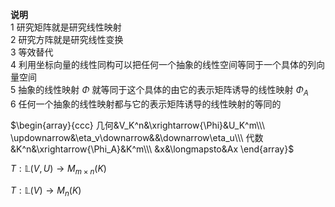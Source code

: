 **说明**  
1 研究矩阵就是研究线性映射  
2 研究方阵就是研究线性变换  
3 等效替代  
4 利用坐标向量的线性同构可以把任何一个抽象的线性空间等同于一个具体的列向量空间  
5 抽象的线性映射 $\Phi$ 就等同于这个具体的由它的表示矩阵诱导的线性映射 $\Phi_A$  
6 任何一个抽象的线性映射都与它的表示矩阵诱导的线性映射的等同的  
  
$\begin{array}{ccc}  
几何&V_K^n&\xrightarrow{\Phi}&U_K^m\\\  
\updownarrow&\eta_v\downarrow&&\downarrow\eta_u\\\  
代数&K^n&\xrightarrow{\Phi_A}&K^m\\\  
&x&\longmapsto&Ax  
\end{array}$  
  
$T:\mathbb{L}(V,U)\to M_{m\times n}(K)$  
  
$T:\mathbb{L}(V)\to M_{n}(K)$  
